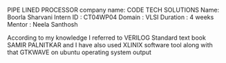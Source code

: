 PIPE LINED PROCESSOR 
company name: CODE TECH SOLUTIONS 
Name: Boorla Sharvani
Intern ID : CT04WP04 
Domain : VLSI
Duration : 4 weeks 
Mentor : Neela Santhosh

According to my knowledge I referred to VERILOG Standard text book SAMIR PALNITKAR and I have also used XLINIX software tool along with that GTKWAVE on ubuntu operating system output
